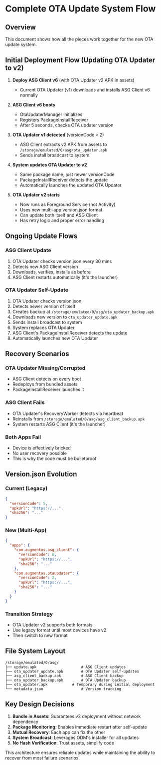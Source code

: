 # Complete OTA Update System Flow

## Overview
This document shows how all the pieces work together for the new OTA update system.

## Initial Deployment Flow (Updating OTA Updater to v2)

1. **Deploy ASG Client v6** (with OTA Updater v2 APK in assets)
   - Current OTA Updater (v1) downloads and installs ASG Client v6 normally
   
2. **ASG Client v6 boots**
   - OtaUpdaterManager initializes
   - Registers PackageInstallReceiver
   - After 5 seconds, checks OTA updater version
   
3. **OTA Updater v1 detected** (versionCode < 2)
   - ASG Client extracts v2 APK from assets to `/storage/emulated/0/asg/ota_updater.apk`
   - Sends install broadcast to system
   
4. **System updates OTA Updater to v2**
   - Same package name, just newer versionCode
   - PackageInstallReceiver detects the update
   - Automatically launches the updated OTA Updater
   
5. **OTA Updater v2 starts**
   - Now runs as Foreground Service (not Activity)
   - Uses new multi-app version.json format
   - Can update both itself and ASG Client
   - Has retry logic and proper error handling

## Ongoing Update Flows

### ASG Client Update
1. OTA Updater checks version.json every 30 mins
2. Detects new ASG Client version
3. Downloads, verifies, installs as before
4. ASG Client restarts automatically (it's the launcher)

### OTA Updater Self-Update
1. OTA Updater checks version.json
2. Detects newer version of itself
3. Creates backup at `/storage/emulated/0/asg/ota_updater_backup.apk`
4. Downloads new version to `ota_updater_update.apk`
5. Sends install broadcast to system
6. System replaces OTA Updater
7. ASG Client's PackageInstallReceiver detects the update
8. Automatically launches new OTA Updater

## Recovery Scenarios

### OTA Updater Missing/Corrupted
- ASG Client detects on every boot
- Redeploys from bundled assets
- PackageInstallReceiver launches it

### ASG Client Fails
- OTA Updater's RecoveryWorker detects via heartbeat
- Reinstalls from `/storage/emulated/0/asg/asg_client_backup.apk`
- System restarts ASG Client (it's the launcher)

### Both Apps Fail
- Device is effectively bricked
- No user recovery possible
- This is why the code must be bulletproof

## Version.json Evolution

### Current (Legacy)
```json
{
  "versionCode": 5,
  "apkUrl": "https://...",
  "sha256": "..."
}
```

### New (Multi-App)
```json
{
  "apps": {
    "com.augmentos.asg_client": {
      "versionCode": 6,
      "apkUrl": "https://...",
      "sha256": "..."
    },
    "com.augmentos.otaupdater": {
      "versionCode": 2,
      "apkUrl": "https://...",
      "sha256": "..."
    }
  }
}
```

### Transition Strategy
- OTA Updater v2 supports both formats
- Use legacy format until most devices have v2
- Then switch to new format

## File System Layout
```
/storage/emulated/0/asg/
├── update.apk                    # ASG Client updates
├── ota_updater_update.apk        # OTA Updater self-updates
├── asg_client_backup.apk         # ASG Client backup
├── ota_updater_backup.apk        # OTA Updater backup
├── ota_updater.apk           # Temporary during initial deployment
└── metadata.json                 # Version tracking
```

## Key Design Decisions

1. **Bundle in Assets**: Guarantees v2 deployment without network dependency
2. **Package Monitoring**: Enables immediate restart after self-update
3. **Mutual Recovery**: Each app can fix the other
4. **System Broadcast**: Leverages ODM's installer for all updates
5. **No Hash Verification**: Trust assets, simplify code

This architecture ensures reliable updates while maintaining the ability to recover from most failure scenarios.